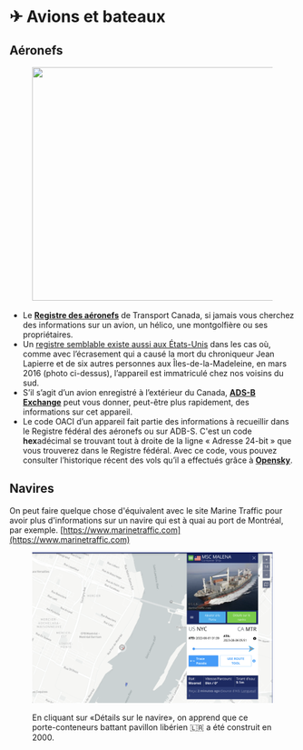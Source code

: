 # ✈ Avions et bateaux

## Aéronefs <a href="#e6f6" id="e6f6"></a>

<figure><img src="https://miro.medium.com/v2/resize:fit:1400/1*n83iXuAk6EDuwWpDlOxjqg.jpeg" alt="" height="411" width="700"><figcaption></figcaption></figure>

* Le [**Registre des aéronefs**](https://wwwapps.tc.gc.ca/Saf-Sec-Sur/2/CCARCS-RIACC/RchSimp.aspx?lang=fra) de Transport Canada, si jamais vous cherchez des informations sur un avion, un hélico, une montgolfière ou ses propriétaires.
* Un [registre semblable existe aussi aux États-Unis](https://registry.faa.gov/aircraftinquiry/Search/NNumberInquiry) dans les cas où, comme avec l’écrasement qui a causé la mort du chroniqueur Jean Lapierre et de six autres personnes aux Îles-de-la-Madeleine, en mars 2016 (photo ci-dessus), l’appareil est immatriculé chez nos voisins du sud.
* S’il s’agit d’un avion enregistré à l’extérieur du Canada, [**ADS-B Exchange**](https://globe.adsbexchange.com/) peut vous donner, peut-être plus rapidement, des informations sur cet appareil.
* Le code OACI d’un appareil fait partie des informations à recueillir dans le Registre fédéral des aéronefs ou sur ADB-S. C'est un code **hex**adécimal se trouvant tout à droite de la ligne « Adresse 24-bit » que vous trouverez dans le Registre fédéral. Avec ce code, vous pouvez consulter l’historique récent des vols qu’il a effectués grâce à [**Opensky**](https://opensky-network.org/aircraft-database).

## Navires

On peut faire quelque chose d'équivalent avec le site Marine Traffic pour avoir plus d'informations sur un navire qui est à quai au port de Montréal, par exemple. [https://www.marinetraffic.com](https://www.marinetraffic.com)

<figure><img src="../.gitbook/assets/elBato.png" alt=""><figcaption><p>En cliquant sur «Détails sur le navire», on apprend que ce porte-conteneurs battant pavillon libérien 🇱🇷 a été construit en 2000.</p></figcaption></figure>

